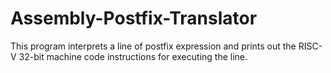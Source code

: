 # Assembly-Postfix-Translator
This program interprets a line of postfix expression and prints out the RISC-V 32-bit machine code instructions for executing the line.
